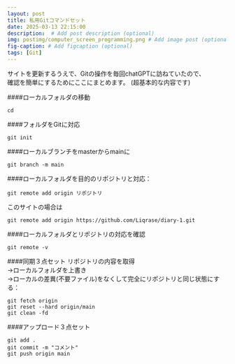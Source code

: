 ```yaml
---
layout: post
title: 私用Gitコマンドセット
date: 2025-03-13 22:15:00
description:  # Add post description (optional)
img: postimg/computer_screen_programming.png # Add image post (optional)
fig-caption: # Add figcaption (optional)
tags: [Git]
---
```

サイトを更新するうえで、Gitの操作を毎回chatGPTに訪ねていたので、<br>
確認を簡単にするためにここにまとめます。
(超基本的な内容です)

####ローカルフォルダの移動
```Git
cd
```

####フォルダをGitに対応
```Git
git init
```

####ローカルブランチをmasterからmainに
```Git
git branch -m main
```

####ローカルフォルダを目的のリポジトリと対応：
```Git
git remote add origin リポジトリ
```
このサイトの場合は
```Git
git remote add origin https://github.com/Liqrase/diary-1.git
```

####ローカルフォルダとリポジトリの対応を確認
```Git
git remote -v
```

####同期３点セット
リポジトリの内容を取得<br>
→ローカルフォルダを上書き<br>
→ローカルの差異(不要ファイル)をなくして完全にリポジトリと同じ状態にする：
```Git
git fetch origin
git reset --hard origin/main
git clean -fd
```

####アップロード３点セット
```Git
git add .
git commit -m "コメント"
git push origin main
```